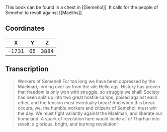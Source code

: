  

This book can be found in a chest in [[Semehol]]. It calls for the people of Semehol to revolt against [[Maelihs]].

## Coordinates
| **X** | **Y** | **Z** |
| :---: | :---: | :---: |
| -1731 |  65   | 3884  |

## Transcription
> Workers of Semehol! For too long we have been oppressed by the Maelmari, lording over us from the vile Hellcrags. History has proven that freedom is only won with struggle, so struggle we shall! Society has been split up into two great hostile camps, poised against each other, and the tension must eventually break! And when this break occurs, we, the humble workers and citizens of Semehol, must win the day. We must fight valiantly against the Maelmari, and liberate our homeland. A spark of revolution here would incite all of Tharhan into revolt; a glorious, bright, and burning revolution!
